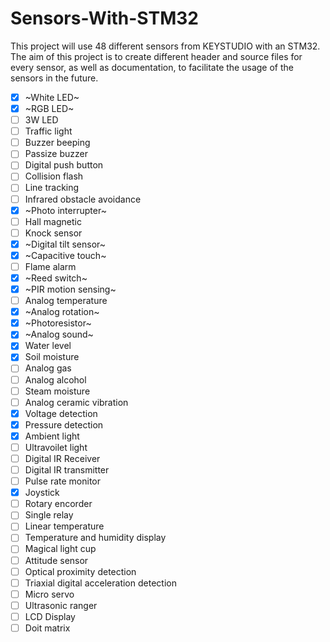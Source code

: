 # Sensors-With-STM32

This project will use 48 different sensors from KEYSTUDIO with an STM32. The aim of this project is to create different header and source files for every sensor, as well as documentation, to facilitate the usage of the sensors in the future. 

- [x] ~White LED~
- [x] ~RGB LED~
- [ ] 3W LED
- [ ] Traffic light
- [ ] Buzzer beeping
- [ ] Passize buzzer
- [ ] Digital push button
- [ ] Collision flash
- [ ] Line tracking
- [ ] Infrared obstacle avoidance
- [x] ~Photo interrupter~
- [ ] Hall magnetic
- [ ] Knock sensor
- [x] ~Digital tilt sensor~
- [x] ~Capacitive touch~
- [ ] Flame alarm
- [x] ~Reed switch~
- [x] ~PIR motion sensing~
- [ ] Analog temperature
- [x] ~Analog rotation~
- [x] ~Photoresistor~
- [x] ~Analog sound~
- [x] Water level
- [x] Soil moisture
- [ ] Analog gas
- [ ] Analog alcohol
- [ ] Steam moisture
- [ ] Analog ceramic vibration
- [x] Voltage detection
- [x] Pressure detection
- [x] Ambient light
- [ ] Ultravoilet light
- [ ] Digital IR Receiver
- [ ] Digital IR transmitter
- [ ] Pulse rate monitor
- [x] Joystick
- [ ] Rotary encorder
- [ ] Single relay
- [ ] Linear temperature
- [ ] Temperature and humidity display
- [ ] Magical light cup
- [ ] Attitude sensor
- [ ] Optical proximity detection
- [ ] Triaxial digital acceleration detection
- [ ] Micro servo
- [ ] Ultrasonic ranger
- [ ] LCD Display
- [ ] Doit matrix
